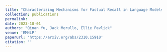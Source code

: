 ```yaml
---
title: "Characterizing Mechanisms for Factual Recall in Language Models"
collection: publications
permalink: 
date: 2023-10-01
authors: "Qinan Yu, Jack Merullo, Ellie Pavlick"
venue: 'EMNLP'
paperurl: 'https://arxiv.org/abs/2310.15910'
citation: ''
---
```

